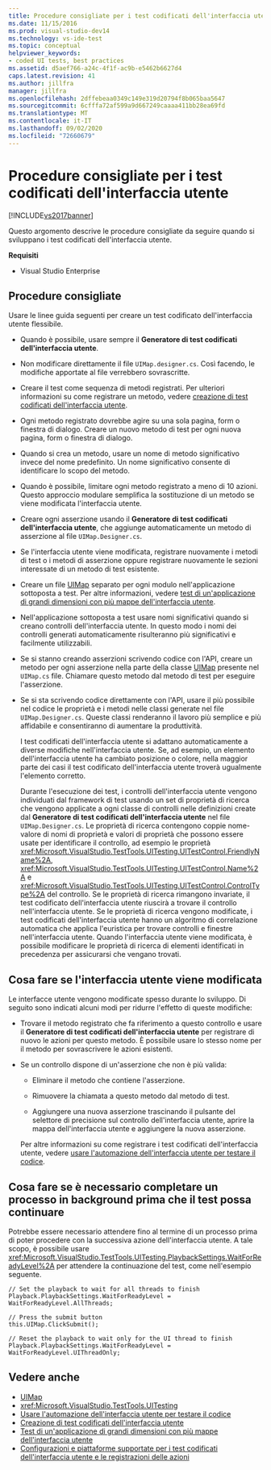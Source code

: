 ```yaml
---
title: Procedure consigliate per i test codificati dell'interfaccia utente | Microsoft Docs
ms.date: 11/15/2016
ms.prod: visual-studio-dev14
ms.technology: vs-ide-test
ms.topic: conceptual
helpviewer_keywords:
- coded UI tests, best practices
ms.assetid: d5aef766-a24c-4f1f-ac9b-e5462b6627d4
caps.latest.revision: 41
ms.author: jillfra
manager: jillfra
ms.openlocfilehash: 2dffebeaa0349c149e319d20794f8b065baa5647
ms.sourcegitcommit: 6cfffa72af599a9d667249caaaa411bb28ea69fd
ms.translationtype: MT
ms.contentlocale: it-IT
ms.lasthandoff: 09/02/2020
ms.locfileid: "72660679"
---
```

# <a name="best-practices-for-coded-ui-tests"></a>Procedure consigliate per i test codificati dell'interfaccia utente
[!INCLUDE[vs2017banner](../includes/vs2017banner.md)]

Questo argomento descrive le procedure consigliate da seguire quando si sviluppano i test codificati dell'interfaccia utente.

 **Requisiti**

- Visual Studio Enterprise

## <a name="best-practices"></a>Procedure consigliate
 Usare le linee guida seguenti per creare un test codificato dell'interfaccia utente flessibile.

- Quando è possibile, usare sempre il **Generatore di test codificati dell'interfaccia utente**.

- Non modificare direttamente il file `UIMap.designer.cs`. Così facendo, le modifiche apportate al file verrebbero sovrascritte.

- Creare il test come sequenza di metodi registrati. Per ulteriori informazioni su come registrare un metodo, vedere [creazione di test codificati dell'interfaccia utente](../test/use-ui-automation-to-test-your-code.md#VerifyingCodeUsingCUITCreate).

- Ogni metodo registrato dovrebbe agire su una sola pagina, form o finestra di dialogo. Creare un nuovo metodo di test per ogni nuova pagina, form o finestra di dialogo.

- Quando si crea un metodo, usare un nome di metodo significativo invece del nome predefinito. Un nome significativo consente di identificare lo scopo del metodo.

- Quando è possibile, limitare ogni metodo registrato a meno di 10 azioni. Questo approccio modulare semplifica la sostituzione di un metodo se viene modificata l'interfaccia utente.

- Creare ogni asserzione usando il **Generatore di test codificati dell'interfaccia utente**, che aggiunge automaticamente un metodo di asserzione al file `UIMap.Designer.cs`.

- Se l'interfaccia utente viene modificata, registrare nuovamente i metodi di test o i metodi di asserzione oppure registrare nuovamente le sezioni interessate di un metodo di test esistente.

- Creare un file [UIMap](/previous-versions/dd580454(v=vs.140)) separato per ogni modulo nell'applicazione sottoposta a test. Per altre informazioni, vedere [test di un'applicazione di grandi dimensioni con più mappe dell'interfaccia utente](../test/testing-a-large-application-with-multiple-ui-maps.md).

- Nell'applicazione sottoposta a test usare nomi significativi quando si creano controlli dell'interfaccia utente. In questo modo i nomi dei controlli generati automaticamente risulteranno più significativi e facilmente utilizzabili.

- Se si stanno creando asserzioni scrivendo codice con l'API, creare un metodo per ogni asserzione nella parte della classe [UIMap](/previous-versions/dd580454(v=vs.140)) presente nel `UIMap.cs` file. Chiamare questo metodo dal metodo di test per eseguire l'asserzione.

- Se si sta scrivendo codice direttamente con l'API, usare il più possibile nel codice le proprietà e i metodi nelle classi generate nel file `UIMap.Designer.cs`. Queste classi renderanno il lavoro più semplice e più affidabile e consentiranno di aumentare la produttività.

  I test codificati dell'interfaccia utente si adattano automaticamente a diverse modifiche nell'interfaccia utente. Se, ad esempio, un elemento dell'interfaccia utente ha cambiato posizione o colore, nella maggior parte dei casi il test codificato dell'interfaccia utente troverà ugualmente l'elemento corretto.

  Durante l'esecuzione dei test, i controlli dell'interfaccia utente vengono individuati dal framework di test usando un set di proprietà di ricerca che vengono applicate a ogni classe di controlli nelle definizioni create dal **Generatore di test codificati dell'interfaccia utente** nel file `UIMap.Designer.cs`. Le proprietà di ricerca contengono coppie nome-valore di nomi di proprietà e valori di proprietà che possono essere usate per identificare il controllo, ad esempio le proprietà <xref:Microsoft.VisualStudio.TestTools.UITesting.UITestControl.FriendlyName%2A>, <xref:Microsoft.VisualStudio.TestTools.UITesting.UITestControl.Name%2A> e <xref:Microsoft.VisualStudio.TestTools.UITesting.UITestControl.ControlType%2A> del controllo. Se le proprietà di ricerca rimangono invariate, il test codificato dell'interfaccia utente riuscirà a trovare il controllo nell'interfaccia utente. Se le proprietà di ricerca vengono modificate, i test codificati dell'interfaccia utente hanno un algoritmo di correlazione automatica che applica l'euristica per trovare controlli e finestre nell'interfaccia utente. Quando l'interfaccia utente viene modificata, è possibile modificare le proprietà di ricerca di elementi identificati in precedenza per assicurarsi che vengano trovati.

## <a name="what-to-do-if-your-user-interface-changes"></a>Cosa fare se l'interfaccia utente viene modificata
 Le interfacce utente vengono modificate spesso durante lo sviluppo. Di seguito sono indicati alcuni modi per ridurre l'effetto di queste modifiche:

- Trovare il metodo registrato che fa riferimento a questo controllo e usare il **Generatore di test codificati dell'interfaccia utente** per registrare di nuovo le azioni per questo metodo. È possibile usare lo stesso nome per il metodo per sovrascrivere le azioni esistenti.

- Se un controllo dispone di un'asserzione che non è più valida:

  - Eliminare il metodo che contiene l'asserzione.

  - Rimuovere la chiamata a questo metodo dal metodo di test.

  - Aggiungere una nuova asserzione trascinando il pulsante del selettore di precisione sul controllo dell'interfaccia utente, aprire la mappa dell'interfaccia utente e aggiungere la nuova asserzione.

  Per altre informazioni su come registrare i test codificati dell'interfaccia utente, vedere [usare l'automazione dell'interfaccia utente per testare il codice](../test/use-ui-automation-to-test-your-code.md).

## <a name="what-to-do-if-a-background-process-needs-to-complete-before-the-test-can-continue"></a>Cosa fare se è necessario completare un processo in background prima che il test possa continuare
 Potrebbe essere necessario attendere fino al termine di un processo prima di poter procedere con la successiva azione dell'interfaccia utente. A tale scopo, è possibile usare <xref:Microsoft.VisualStudio.TestTools.UITesting.PlaybackSettings.WaitForReadyLevel%2A> per attendere la continuazione del test, come nell'esempio seguente.

```
// Set the playback to wait for all threads to finish
Playback.PlaybackSettings.WaitForReadyLevel = WaitForReadyLevel.AllThreads;

// Press the submit button
this.UIMap.ClickSubmit();

// Reset the playback to wait only for the UI thread to finish
Playback.PlaybackSettings.WaitForReadyLevel = WaitForReadyLevel.UIThreadOnly;
```

## <a name="see-also"></a>Vedere anche

- [UIMap](/previous-versions/dd580454(v=vs.140))
- <xref:Microsoft.VisualStudio.TestTools.UITesting>
- [Usare l'automazione dell'interfaccia utente per testare il codice](../test/use-ui-automation-to-test-your-code.md)
- [Creazione di test codificati dell'interfaccia utente](../test/use-ui-automation-to-test-your-code.md#VerifyingCodeUsingCUITCreate)
- [Test di un'applicazione di grandi dimensioni con più mappe dell'interfaccia utente](../test/testing-a-large-application-with-multiple-ui-maps.md)
- [Configurazioni e piattaforme supportate per i test codificati dell'interfaccia utente e le registrazioni delle azioni](../test/supported-configurations-and-platforms-for-coded-ui-tests-and-action-recordings.md)

